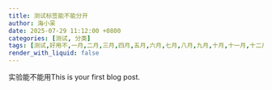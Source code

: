 ```yaml
---
title: 测试标签能不能分开
author: 海小呆
date: 2025-07-29 11:12:00 +0800
categories: [测试, 分类]
tags: [测试,好用不,一月,二月,三月,四月,五月,六月,七月,八月,九月,十月,十一月,十二月]
render_with_liquid: false
---
```


实验能不能用This is your first blog post.
